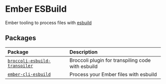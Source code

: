 # Ember ESBuild

Ember tooling to process files with [esbuild](https://esbuild.github.io)

## Packages

| Package                                                        | Description                                       |
| :------------------------------------------------------------- | :------------------------------------------------ |
| [`broccoli-esbuild-transpiler`](./broccoli-esbuild-transpiler) | Broccoli plugin for transpiling code with esbuild |
| [`ember-cli-esbuild`](./ember-cli-esbuild)                     | Process your Ember files with esbuild             |
